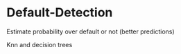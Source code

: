 # Default-Detection

Estimate probability over default or not (better predictions)

Knn and decision trees